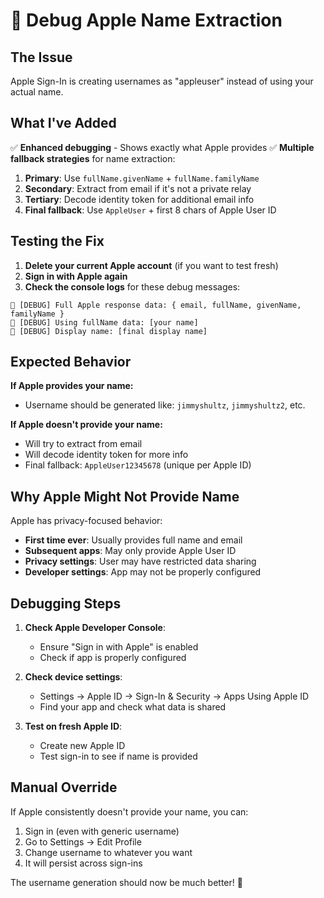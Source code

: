 # 🍎 Debug Apple Name Extraction

## The Issue

Apple Sign-In is creating usernames as "appleuser" instead of using your actual name.

## What I've Added

✅ **Enhanced debugging** - Shows exactly what Apple provides
✅ **Multiple fallback strategies** for name extraction:
1. **Primary**: Use `fullName.givenName` + `fullName.familyName`
2. **Secondary**: Extract from email if it's not a private relay
3. **Tertiary**: Decode identity token for additional email info
4. **Final fallback**: Use `AppleUser` + first 8 chars of Apple User ID

## Testing the Fix

1. **Delete your current Apple account** (if you want to test fresh)
2. **Sign in with Apple again**
3. **Check the console logs** for these debug messages:

```
🍎 [DEBUG] Full Apple response data: { email, fullName, givenName, familyName }
🍎 [DEBUG] Using fullName data: [your name]
🍎 [DEBUG] Display name: [final display name]
```

## Expected Behavior

**If Apple provides your name:**
- Username should be generated like: `jimmyshultz`, `jimmyshultz2`, etc.

**If Apple doesn't provide your name:**
- Will try to extract from email
- Will decode identity token for more info
- Final fallback: `AppleUser12345678` (unique per Apple ID)

## Why Apple Might Not Provide Name

Apple has privacy-focused behavior:
- **First time ever**: Usually provides full name and email
- **Subsequent apps**: May only provide Apple User ID
- **Privacy settings**: User may have restricted data sharing
- **Developer settings**: App may not be properly configured

## Debugging Steps

1. **Check Apple Developer Console**:
   - Ensure "Sign in with Apple" is enabled
   - Check if app is properly configured

2. **Check device settings**:
   - Settings → Apple ID → Sign-In & Security → Apps Using Apple ID
   - Find your app and check what data is shared

3. **Test on fresh Apple ID**:
   - Create new Apple ID
   - Test sign-in to see if name is provided

## Manual Override

If Apple consistently doesn't provide your name, you can:
1. Sign in (even with generic username)
2. Go to Settings → Edit Profile
3. Change username to whatever you want
4. It will persist across sign-ins

The username generation should now be much better! 🎯